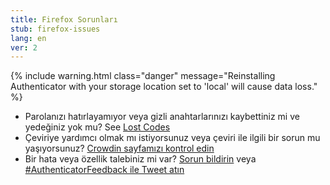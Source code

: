 ```yaml
---
title: Firefox Sorunları
stub: firefox-issues
lang: en
ver: 2
---
```


{% include warning.html class="danger" message="Reinstalling Authenticator with your storage location set to 'local' will cause data loss." %}

- Parolanızı hatırlayamıyor veya gizli anahtarlarınızı kaybettiniz mi ve yedeğiniz yok mu? See [Lost Codes](lost-codes)
- Çeviriye yardımcı olmak mı istiyorsunuz veya çeviri ile ilgili bir sorun mu yaşıyorsunuz? [Crowdin sayfamızı kontrol edin](https://crowdin.com/project/authenticator-firefox)
- Bir hata veya özellik talebiniz mi var? [Sorun bildirin](https://github.com/Authenticator-Extension/Authenticator/issues/new/choose) veya [#AuthenticatorFeedback ile Tweet atın](https://twitter.com/intent/tweet?hashtags=AuthenticatorFeedback)